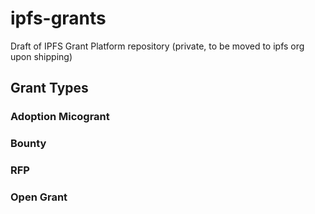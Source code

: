 # ipfs-grants
Draft of IPFS Grant Platform repository (private, to be moved to ipfs org upon shipping)

## Grant Types

### Adoption Micogrant

### Bounty

### RFP

### Open Grant
